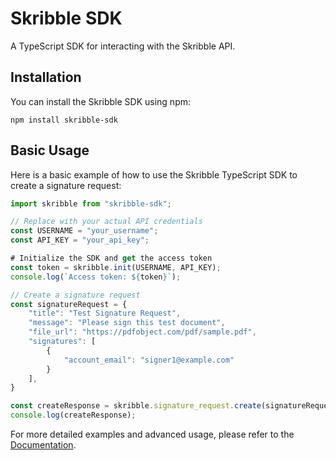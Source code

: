 # Skribble SDK

A TypeScript SDK for interacting with the Skribble API.

## Installation

You can install the Skribble SDK using npm:

```
npm install skribble-sdk
```

## Basic Usage

Here is a basic example of how to use the Skribble TypeScript SDK to create a signature request:

```typescript
import skribble from "skribble-sdk";

// Replace with your actual API credentials
const USERNAME = "your_username";
const API_KEY = "your_api_key";

# Initialize the SDK and get the access token
const token = skribble.init(USERNAME, API_KEY);
console.log(`Access token: ${token}`);

// Create a signature request
const signatureRequest = {
    "title": "Test Signature Request",
    "message": "Please sign this test document",
    "file_url": "https://pdfobject.com/pdf/sample.pdf",
    "signatures": [
        {
            "account_email": "signer1@example.com"
        }
    ],
}

const createResponse = skribble.signature_request.create(signatureRequest);
console.log(createResponse);
```

For more detailed examples and advanced usage, please refer to the [Documentation](https://skribblesdk.mintlify.app/typescript).